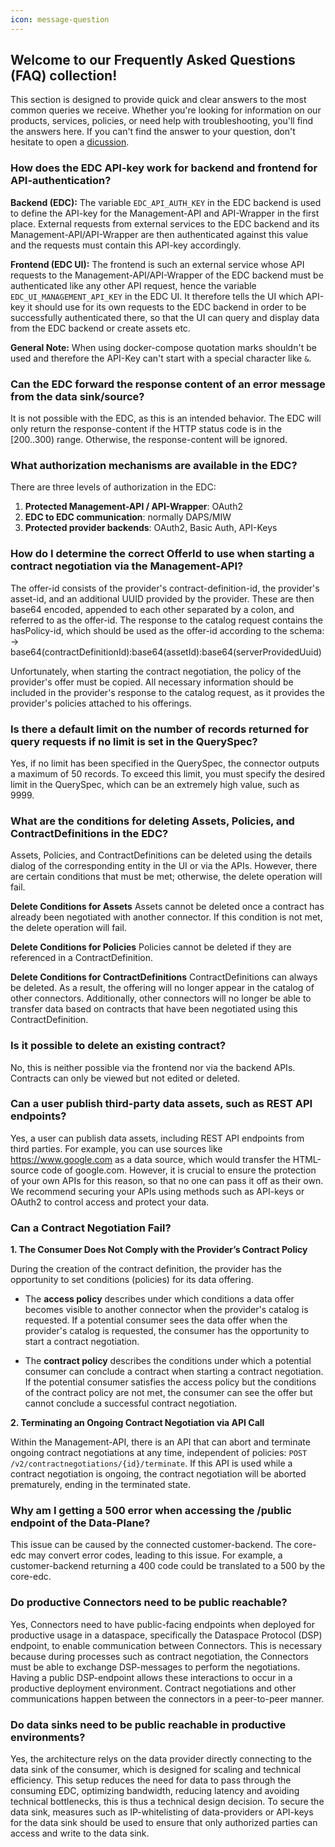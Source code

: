```yaml
---
icon: message-question
---
```


## Welcome to our Frequently Asked Questions (FAQ) collection!

This section is designed to provide quick and clear answers to the most common queries we receive. Whether you're looking for information on our products, services, policies, or need help with troubleshooting, you'll find the answers here. If you can't find the answer to your question, don't hesitate to open a [dicussion](https://github.com/sovity/edc-ce/discussions).

### How does the EDC API-key work for backend and frontend for API-authentication?

**Backend (EDC):**
The variable ```EDC_API_AUTH_KEY``` in the EDC backend is used to define the API-key for the Management-API and API-Wrapper in the first place. External requests from external services to the EDC backend and its Management-API/API-Wrapper are then authenticated against this value and the requests must contain this API-key accordingly.
 
**Frontend (EDC UI):**
The frontend is such an external service whose API requests to the Management-API/API-Wrapper of the EDC backend must be authenticated like any other API request, hence the variable ```EDC_UI_MANAGEMENT_API_KEY``` in the EDC UI. It therefore tells the UI which API-key it should use for its own requests to the EDC backend in order to be successfully authenticated there, so that the UI can query and display data from the EDC backend or create assets etc.

**General Note:** When using docker-compose quotation marks shouldn't be used and therefore the API-Key can't start with a special character like ```&```.

### Can the EDC forward the response content of an error message from the data sink/source?

It is not possible with the EDC, as this is an intended behavior. The EDC will only return the response-content if the HTTP status code is in the [200..300) range. Otherwise, the response-content will be ignored.

### What authorization mechanisms are available in the EDC?

There are three levels of authorization in the EDC:
1. **Protected Management-API / API-Wrapper**: OAuth2
2. **EDC to EDC communication**: normally DAPS/MIW 
3. **Protected provider backends**: OAuth2, Basic Auth, API-Keys

### How do I determine the correct OfferId to use when starting a contract negotiation via the Management-API?

The offer-id consists of the provider's contract-definition-id, the provider's asset-id, and an additional UUID provided by the provider. These are then base64 encoded, appended to each other separated by a colon, and referred to as the offer-id. The response to the catalog request contains the hasPolicy-id, which should be used as the offer-id according to the schema:
-> base64(contractDefinitionId):base64(assetId):base64(serverProvidedUuid)

Unfortunately, when starting the contract negotiation, the policy of the provider's offer must be copied. All necessary information should be included in the provider's response to the catalog request, as it provides the provider's policies attached to his offerings.

### Is there a default limit on the number of records returned for query requests if no limit is set in the QuerySpec?

Yes, if no limit has been specified in the QuerySpec, the connector outputs a maximum of 50 records. To exceed this limit, you must specify the desired limit in the QuerySpec, which can be an extremely high value, such as 9999.

### What are the conditions for deleting Assets, Policies, and ContractDefinitions in the EDC?

Assets, Policies, and ContractDefinitions can be deleted using the details dialog of the corresponding entity in the UI or via the APIs. However, there are certain conditions that must be met; otherwise, the delete operation will fail.

**Delete Conditions for Assets**
Assets cannot be deleted once a contract has already been negotiated with another connector. If this condition is not met, the delete operation will fail.

**Delete Conditions for Policies**
Policies cannot be deleted if they are referenced in a ContractDefinition.

**Delete Conditions for ContractDefinitions**
ContractDefinitions can always be deleted. As a result, the offering will no longer appear in the catalog of other connectors. Additionally, other connectors will no longer be able to transfer data based on contracts that have been negotiated using this ContractDefinition.

### Is it possible to delete an existing contract?

No, this is neither possible via the frontend nor via the backend APIs. Contracts can only be viewed but not edited or deleted.

### Can a user publish third-party data assets, such as REST API endpoints?

Yes, a user can publish data assets, including REST API endpoints from third parties. For example, you can use sources like https://www.google.com as a data source, which would transfer the HTML-source code of google.com. However, it is crucial to ensure the protection of your own APIs for this reason, so that no one can pass it off as their own. We recommend securing your APIs using methods such as API-keys or OAuth2 to control access and protect your data.  

### Can a Contract Negotiation Fail?

**1. The Consumer Does Not Comply with the Provider’s Contract Policy**

During the creation of the contract definition, the provider has the opportunity to set conditions (policies) for its data offering.

- The **access policy** describes under which conditions a data offer becomes visible to another connector when the provider's catalog is requested. If a potential consumer sees the data offer when the provider's catalog is requested, the consumer has the opportunity to start a contract negotiation.

- The **contract policy** describes the conditions under which a potential consumer can conclude a contract when starting a contract negotiation. If the potential consumer satisfies the access policy but the conditions of the contract policy are not met, the consumer can see the offer but cannot conclude a successful contract negotiation.

**2. Terminating an Ongoing Contract Negotiation via API Call**

Within the Management-API, there is an API that can abort and terminate ongoing contract negotiations at any time, independent of policies: `POST /v2/contractnegotiations/{id}/terminate`. If this API is used while a contract negotiation is ongoing, the contract negotiation will be aborted prematurely, ending in the terminated state.

### Why am I getting a 500 error when accessing the /public endpoint of the Data-Plane?

This issue can be caused by the connected customer-backend. The core-edc may convert error codes, leading to this issue. For example, a customer-backend returning a 400 code could be translated to a 500 by the core-edc.

### Do productive Connectors need to be public reachable?

Yes, Connectors need to have public-facing endpoints when deployed for productive usage in a dataspace, specifically the Dataspace Protocol (DSP) endpoint, to enable communication between Connectors. This is necessary because during processes such as contract negotiation, the Connectors must be able to exchange DSP-messages to perform the negotiations. Having a public DSP-endpoint allows these interactions to occur in a productive deployment environment. Contract negotiations and other communications happen between the connectors in a peer-to-peer manner.

### Do data sinks need to be public reachable in productive environments?

Yes, the architecture relys on the data provider directly connecting to the data sink of the consumer, which is designed for scaling and technical efficiency. This setup reduces the need for data to pass through the consuming EDC, optimizing bandwidth, reducing latency and avoiding technical bottlenecks, this is thus a technical design decision. To secure the data sink, measures such as IP-whitelisting of data-providers or API-keys for the data sink should be used to ensure that only authorized parties can access and write to the data sink.
